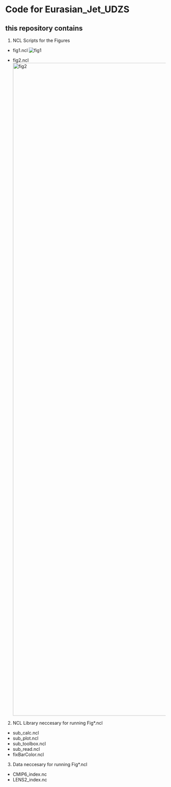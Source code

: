 # Code for Eurasian_Jet_UDZS

## this repository contains
1. NCL Scripts for the Figures
  * fig1.ncl
    ![fig1](https://github.com/user-attachments/assets/c8ea7555-9637-4c04-ba06-6f6458310fd0)

  * fig2.ncl
    <img width="2048" alt="fig2" src="https://github.com/user-attachments/assets/2eb6ca3f-a4c4-429c-9a03-0ce0cedaf5e8">

2. NCL Library neccesary for running Fig*.ncl
  * sub_calc.ncl
  * sub_plot.ncl
  * sub_toolbox.ncl
  * sub_read.ncl
  * fixBarColor.ncl
3. Data neccesary for running Fig*.ncl
  * CMIP6_index.nc
  * LENS2_index.nc
